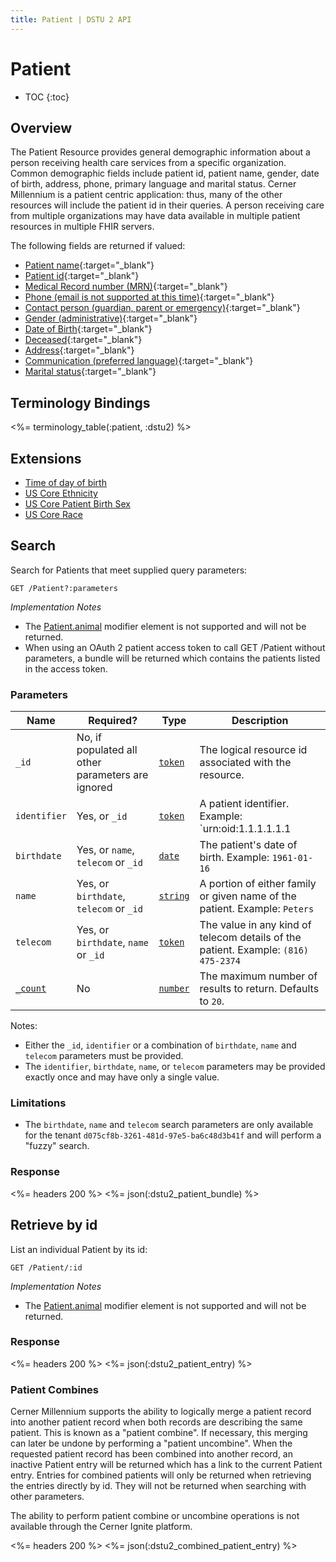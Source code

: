 ```yaml
---
title: Patient | DSTU 2 API
---
```


# Patient

* TOC
{:toc}

## Overview
The Patient Resource provides general demographic information about a person receiving health care services from a specific organization. Common demographic fields include patient id, patient name, gender, date of birth, address, phone, primary language and marital status. Cerner Millennium is a patient centric application: thus, many of the other resources will include the patient id in their queries. A person receiving care from multiple organizations may have data available in multiple patient resources in multiple FHIR servers.

The following fields are returned if valued:

   * [Patient name](http://hl7.org/fhir/DSTU2/patient-definitions.html#Patient.name){:target="_blank"}
   * [Patient id](http://hl7.org/fhir/DSTU2/resource-definitions.html#Resource.id){:target="_blank"}
   * [Medical Record number (MRN)](http://hl7.org/fhir/DSTU2/patient-definitions.html#Patient.identifier){:target="_blank"}
   * [Phone (email is not supported at this time)](http://hl7.org/fhir/DSTU2/patient-definitions.html#Patient.telecom){:target="_blank"}
   * [Contact person (guardian, parent or emergency)](http://hl7.org/fhir/DSTU2/patient-definitions.html#Patient.contact){:target="_blank"}
   * [Gender (administrative)](http://hl7.org/fhir/DSTU2/patient-definitions.html#Patient.gender){:target="_blank"}
   * [Date of Birth](http://hl7.org/fhir/DSTU2/patient-definitions.html#Patient.birthDate){:target="_blank"}
   * [Deceased](http://hl7.org/fhir/DSTU2/patient-definitions.html#Patient.deceased_x_){:target="_blank"}
   * [Address](http://hl7.org/fhir/DSTU2/patient-definitions.html#Patient.address){:target="_blank"}
   * [Communication (preferred language)](http://hl7.org/fhir/DSTU2/patient-definitions.html#Patient.communication.language){:target="_blank"}
   * [Marital status](http://hl7.org/fhir/DSTU2/patient-definitions.html#Patient.maritalStatus){:target="_blank"}

## Terminology Bindings

<%= terminology_table(:patient, :dstu2) %>

## Extensions
* [Time of day of birth]
* [US Core Ethnicity]
* [US Core Patient Birth Sex]
* [US Core Race]

## Search

Search for Patients that meet supplied query parameters:

    GET /Patient?:parameters

_Implementation Notes_

* The [Patient.animal] modifier element is not supported and will not be returned.
* When using an OAuth 2 patient access token to call GET /Patient without parameters, a bundle will be returned which contains the patients listed in the access token.

### Parameters

 Name         | Required?                                         | Type       | Description
--------------|---------------------------------------------------|------------|-------------------------------------------------------------------------------------
 `_id`        | No, if populated all other parameters are ignored | [`token`]  | The logical resource id associated with the resource.
 `identifier` | Yes, or `_id`                                     | [`token`]  | A patient identifier.  Example: `urn:oid:1.1.1.1.1.1|1022228`
 `birthdate`  | Yes, or `name`, `telecom` or `_id`                | [`date`]   | The patient's date of birth.  Example: `1961-01-16`
 `name`       | Yes, or `birthdate`, `telecom` or `_id`           | [`string`] | A portion of either family or given name of the patient. Example: `Peters`
 `telecom`    | Yes, or `birthdate`, `name` or `_id`              | [`token`]  | The value in any kind of telecom details of the patient. Example: `(816) 475-2374`
 [`_count`]   | No                                                | [`number`] | The maximum number of results to return. Defaults to `20`.

Notes:

- Either the `_id`, `identifier` or a combination of `birthdate`, `name` and `telecom` parameters must be provided.
- The `identifier`, `birthdate`, `name`, or `telecom` parameters may be provided exactly once and may have only a single value.

### Limitations

- The `birthdate`, `name` and `telecom` search parameters are only available for the tenant `d075cf8b-3261-481d-97e5-ba6c48d3b41f` and will perform a "fuzzy" search.


### Response

<%= headers 200 %>
<%= json(:dstu2_patient_bundle) %>

## Retrieve by id

List an individual Patient by its id:

    GET /Patient/:id

_Implementation Notes_

* The [Patient.animal] modifier element is not supported and will not be returned.

### Response

<%= headers 200 %>
<%= json(:dstu2_patient_entry) %>

### Patient Combines

Cerner Millennium supports the ability to logically merge a patient record into another patient record when both records are describing the same patient. This is known
as a "patient combine". If necessary, this merging can later be undone by performing a "patient uncombine". When the requested patient record has been combined into another
record, an inactive Patient entry will be returned which has a link to the current Patient entry. Entries for combined patients will only be returned when retrieving
the entries directly by id. They will not be returned when searching with other parameters.

The ability to perform patient combine or uncombine operations is not available through the Cerner Ignite platform.

<%= headers 200 %>
<%= json(:dstu2_combined_patient_entry) %>

[Time of day of birth]: http://hl7.org/fhir/DSTU2/extension-patient-birthtime.html
[US Core Race]: http://build.fhir.org/ig/Healthedata1/Argo-DSTU2/StructureDefinition-argo-race.html
[US Core Ethnicity]: http://build.fhir.org/ig/Healthedata1/Argo-DSTU2/StructureDefinition-argo-ethnicity.html
[US Core Patient Birth Sex]: http://build.fhir.org/ig/Healthedata1/Argo-DSTU2/StructureDefinition-argo-birthsex.html
[`token`]: http://hl7.org/fhir/DSTU2/search.html#token
[`date`]: http://hl7.org/fhir/DSTU2/search.html#date
[`string`]: http://hl7.org/fhir/DSTU2/search.html#string
[`_count`]: http://hl7.org/fhir/DSTU2/search.html#count
[`number`]: http://hl7.org/fhir/DSTU2/search.html#number
[Patient.animal]: http://hl7.org/fhir/DSTU2/patient-definitions.html#Patient.animal
